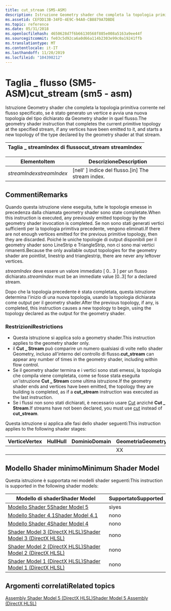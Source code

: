 ```yaml
---
title: cut_stream (SM5-ASM)
description: Istruzione Geometry shader che completa la topologia primitiva corrente nel flusso specificato, se è stato generato un vertice e avvia una nuova topologia del tipo dichiarato da Geometry shader in quel flusso.
ms.assetid: CEFDD13B-34FD-4E9C-94A0-CB8879A7DBDE
ms.topic: reference
ms.date: 05/31/2018
ms.openlocfilehash: 4650628d7f6b66130568f885e008a5163a9ee44f
ms.sourcegitcommit: fe03c5d92ca6a0d66a114b2303e99c0a19241ffb
ms.translationtype: MT
ms.contentlocale: it-IT
ms.lasthandoff: 11/20/2019
ms.locfileid: "104398212"
---
```

# <a name="cut_stream-sm5---asm"></a><span data-ttu-id="04da5-103">Taglia \_ flusso (SM5-ASM)</span><span class="sxs-lookup"><span data-stu-id="04da5-103">cut\_stream (sm5 - asm)</span></span>

<span data-ttu-id="04da5-104">Istruzione Geometry shader che completa la topologia primitiva corrente nel flusso specificato, se è stato generato un vertice e avvia una nuova topologia del tipo dichiarato da Geometry shader in quel flusso.</span><span class="sxs-lookup"><span data-stu-id="04da5-104">The geometry shader instruction that completes the current primitive topology at the specified stream, if any vertices have been emitted to it, and starts a new topology of the type declared by the geometry shader at that stream.</span></span>



| <span data-ttu-id="04da5-105">Taglia \_ streamIndex di flusso</span><span class="sxs-lookup"><span data-stu-id="04da5-105">cut\_stream streamIndex</span></span> |
|-------------------------|



 



| <span data-ttu-id="04da5-106">Elemento</span><span class="sxs-lookup"><span data-stu-id="04da5-106">Item</span></span>                                                                                                               | <span data-ttu-id="04da5-107">Descrizione</span><span class="sxs-lookup"><span data-stu-id="04da5-107">Description</span></span>                         |
|--------------------------------------------------------------------------------------------------------------------|-------------------------------------|
| <span data-ttu-id="04da5-108"><span id="streamIndex"></span><span id="streamindex"></span><span id="STREAMINDEX"></span>*streamIndex*</span><span class="sxs-lookup"><span data-stu-id="04da5-108"><span id="streamIndex"></span><span id="streamindex"></span><span id="STREAMINDEX"></span>*streamIndex*</span></span><br/> | <span data-ttu-id="04da5-109">\[nell' \] indice del flusso.</span><span class="sxs-lookup"><span data-stu-id="04da5-109">\[in\] The stream index.</span></span><br/> |



 

## <a name="remarks"></a><span data-ttu-id="04da5-110">Commenti</span><span class="sxs-lookup"><span data-stu-id="04da5-110">Remarks</span></span>

<span data-ttu-id="04da5-111">Quando questa istruzione viene eseguita, tutte le topologie emesse in precedenza dalla chiamata geometry shader sono state completate.</span><span class="sxs-lookup"><span data-stu-id="04da5-111">When this instruction is executed, any previously emitted topology by the geometry shader invocation is completed.</span></span> <span data-ttu-id="04da5-112">Se non sono stati generati vertici sufficienti per la topologia primitiva precedente, vengono eliminati.</span><span class="sxs-lookup"><span data-stu-id="04da5-112">If there are not enough vertices emitted for the previous primitive topology, then they are discarded.</span></span> <span data-ttu-id="04da5-113">Poiché le uniche topologie di output disponibili per il geometry shader sono LineStrip e TriangleStrip, non ci sono mai vertici rimanenti.</span><span class="sxs-lookup"><span data-stu-id="04da5-113">Because the only available output topologies for the geometry shader are pointlist, linestrip and trianglestrip, there are never any leftover vertices.</span></span>

<span data-ttu-id="04da5-114">*streamIndex* deve essere un valore immediato \[ 0.. 3 \] per un flusso dichiarato.</span><span class="sxs-lookup"><span data-stu-id="04da5-114">*streamIndex* must be an immediate value \[0..3\] for a declared stream.</span></span>

<span data-ttu-id="04da5-115">Dopo che la topologia precedente è stata completata, questa istruzione determina l'inizio di una nuova topologia, usando la topologia dichiarata come output per il geometry shader.</span><span class="sxs-lookup"><span data-stu-id="04da5-115">After the previous topology, if any, is completed, this instruction causes a new topology to begin, using the topology declared as the output for the geometry shader.</span></span>

### <a name="restrictions"></a><span data-ttu-id="04da5-116">Restrizioni</span><span class="sxs-lookup"><span data-stu-id="04da5-116">Restrictions</span></span>

-   <span data-ttu-id="04da5-117">Questa istruzione si applica solo a geometry shader.</span><span class="sxs-lookup"><span data-stu-id="04da5-117">This instruction applies to the geometry shader only.</span></span>
-   <span data-ttu-id="04da5-118">il **Cut \_ Stream** può comparire un numero qualsiasi di volte nello shader Geometry, incluso all'interno del controllo di flusso.</span><span class="sxs-lookup"><span data-stu-id="04da5-118">**cut\_stream** can appear any number of times in the geometry shader, including within flow control.</span></span>
-   <span data-ttu-id="04da5-119">Se il geometry shader termina e i vertici sono stati emessi, la topologia che compila viene completata, come se fosse stata eseguita un'istruzione **Cut \_ Stream** come ultima istruzione.</span><span class="sxs-lookup"><span data-stu-id="04da5-119">If the geometry shader ends and vertices have been emitted, the topology they are building is completed, as if a **cut\_stream** instruction was executed as the last instruction.</span></span>
-   <span data-ttu-id="04da5-120">Se i flussi non sono stati dichiarati, è necessario usare [Cut](cut--sm4---asm-.md) anziché **Cut \_ Stream**.</span><span class="sxs-lookup"><span data-stu-id="04da5-120">If streams have not been declared, you must use [cut](cut--sm4---asm-.md) instead of **cut\_stream**.</span></span>

<span data-ttu-id="04da5-121">Questa istruzione si applica alle fasi dello shader seguenti:</span><span class="sxs-lookup"><span data-stu-id="04da5-121">This instruction applies to the following shader stages:</span></span>



| <span data-ttu-id="04da5-122">Vertice</span><span class="sxs-lookup"><span data-stu-id="04da5-122">Vertex</span></span> | <span data-ttu-id="04da5-123">Hull</span><span class="sxs-lookup"><span data-stu-id="04da5-123">Hull</span></span> | <span data-ttu-id="04da5-124">Dominio</span><span class="sxs-lookup"><span data-stu-id="04da5-124">Domain</span></span> | <span data-ttu-id="04da5-125">Geometria</span><span class="sxs-lookup"><span data-stu-id="04da5-125">Geometry</span></span> | <span data-ttu-id="04da5-126">Pixel</span><span class="sxs-lookup"><span data-stu-id="04da5-126">Pixel</span></span> | <span data-ttu-id="04da5-127">Calcolo</span><span class="sxs-lookup"><span data-stu-id="04da5-127">Compute</span></span> |
|--------|------|--------|----------|-------|---------|
|        |      |        | <span data-ttu-id="04da5-128">X</span><span class="sxs-lookup"><span data-stu-id="04da5-128">X</span></span>        |       |         |



 

## <a name="minimum-shader-model"></a><span data-ttu-id="04da5-129">Modello Shader minimo</span><span class="sxs-lookup"><span data-stu-id="04da5-129">Minimum Shader Model</span></span>

<span data-ttu-id="04da5-130">Questa istruzione è supportata nei modelli shader seguenti:</span><span class="sxs-lookup"><span data-stu-id="04da5-130">This instruction is supported in the following shader models:</span></span>



| <span data-ttu-id="04da5-131">Modello di shader</span><span class="sxs-lookup"><span data-stu-id="04da5-131">Shader Model</span></span>                                              | <span data-ttu-id="04da5-132">Supportato</span><span class="sxs-lookup"><span data-stu-id="04da5-132">Supported</span></span> |
|-----------------------------------------------------------|-----------|
| [<span data-ttu-id="04da5-133">Modello Shader 5</span><span class="sxs-lookup"><span data-stu-id="04da5-133">Shader Model 5</span></span>](d3d11-graphics-reference-sm5.md)        | <span data-ttu-id="04da5-134">sì</span><span class="sxs-lookup"><span data-stu-id="04da5-134">yes</span></span>       |
| [<span data-ttu-id="04da5-135">Modello Shader 4,1</span><span class="sxs-lookup"><span data-stu-id="04da5-135">Shader Model 4.1</span></span>](dx-graphics-hlsl-sm4.md)              | <span data-ttu-id="04da5-136">no</span><span class="sxs-lookup"><span data-stu-id="04da5-136">no</span></span>        |
| [<span data-ttu-id="04da5-137">Modello Shader 4</span><span class="sxs-lookup"><span data-stu-id="04da5-137">Shader Model 4</span></span>](dx-graphics-hlsl-sm4.md)                | <span data-ttu-id="04da5-138">no</span><span class="sxs-lookup"><span data-stu-id="04da5-138">no</span></span>        |
| [<span data-ttu-id="04da5-139">Shader Model 3 (DirectX HLSL)</span><span class="sxs-lookup"><span data-stu-id="04da5-139">Shader Model 3 (DirectX HLSL)</span></span>](dx-graphics-hlsl-sm3.md) | <span data-ttu-id="04da5-140">no</span><span class="sxs-lookup"><span data-stu-id="04da5-140">no</span></span>        |
| [<span data-ttu-id="04da5-141">Shader Model 2 (DirectX HLSL)</span><span class="sxs-lookup"><span data-stu-id="04da5-141">Shader Model 2 (DirectX HLSL)</span></span>](dx-graphics-hlsl-sm2.md) | <span data-ttu-id="04da5-142">no</span><span class="sxs-lookup"><span data-stu-id="04da5-142">no</span></span>        |
| [<span data-ttu-id="04da5-143">Shader Model 1 (DirectX HLSL)</span><span class="sxs-lookup"><span data-stu-id="04da5-143">Shader Model 1 (DirectX HLSL)</span></span>](dx-graphics-hlsl-sm1.md) | <span data-ttu-id="04da5-144">no</span><span class="sxs-lookup"><span data-stu-id="04da5-144">no</span></span>        |



 

## <a name="related-topics"></a><span data-ttu-id="04da5-145">Argomenti correlati</span><span class="sxs-lookup"><span data-stu-id="04da5-145">Related topics</span></span>

<dl> <dt>

[<span data-ttu-id="04da5-146">Assembly Shader Model 5 (DirectX HLSL)</span><span class="sxs-lookup"><span data-stu-id="04da5-146">Shader Model 5 Assembly (DirectX HLSL)</span></span>](shader-model-5-assembly--directx-hlsl-.md)
</dt> </dl>

 

 





